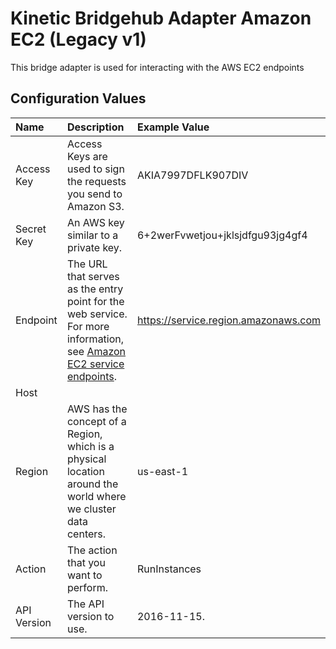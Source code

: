 # Kinetic Bridgehub Adapter Amazon EC2 (Legacy v1)
This bridge adapter is used for interacting with the AWS EC2 endpoints

## Configuration Values

| Name                   | Description | Example Value |
| :---------------------- | :------------------------- | :------------------------- |
| Access Key        | Access Keys are used to sign the requests you send to Amazon S3. | AKIA7997DFLK907DIV |
| Secret Key        | An AWS key similar to a private key. | 6+2werFvwetjou+jklsjdfgu93jg4gf4 |
| Endpoint          | The URL that serves as the entry point for the web service. For more information, see [Amazon EC2 service endpoints](https://docs.aws.amazon.com/AWSEC2/latest/APIReference/Using_Endpoints.html). | https://service.region.amazonaws.com |
| Host              | |
| Region            | AWS has the concept of a Region, which is a physical location around the world where we cluster data centers. | us-east-1 | 
| Action            | The action that you want to perform. | RunInstances |
| API Version       | The API version to use. | 2016-11-15. | 
